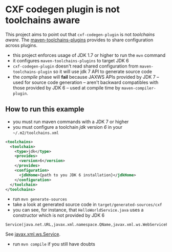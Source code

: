 CXF codegen plugin is not toolchains aware
==========================================

This project aims to point out that `cxf-codegen-plugin` is not _toolchains aware_.
The [maven-toolchains-plugins](http://maven.apache.org/plugins/maven-toolchains-plugin) provides to share configuration across plugins.

- this project enforces usage of JDK 1.7 or higher to run the `mvn` command
- it configures `maven-toolchains-plugins` to target JDK 6
- `cxf-codegen-plugin` doesn't read shared configuration from `maven-toolchains-plugin` so it will use jdk 7 API to generate source code
- the _compile_ phase will **fail** because JAXWS APIs provided by JDK 7 – used for source code generation – aren't backward compatibles with those provided by JDK 6 – used at compile time by `maven-compiler-plugin`.

How to run this example
-----------------------

- you must run maven commands with a JDK 7 or higher
- you must configure a toolchain _jdk_ version _6_ in your `~/.m2/toolchains.xml`
```xml
<toolchains>
  <toolchain>
    <type>jdk</type>
    <provides>
      <version>6</version>
    </provides>
    <configuration>
      <jdkHome>{path to you JDK 6 installation}</jdkHome>
    </configuration>
  </toolchain>
</toolchains>
```
- run `mvn generate-sources`
- take a look at generated source code in `target/generated-sources/cxf`
- you can see, for instance, that `HelloWorldService.java` uses a constructor which is not provided by JDK 6 
```
Service(java.net.URL,javax.xml.namespace.QName,javax.xml.ws.WebServiceFeature[])
```
See [javax.xml.ws.Service](http://docs.oracle.com/javase/6/docs/api/javax/xml/ws/Service.html).
- run `mvn compile` if you still have doubts
